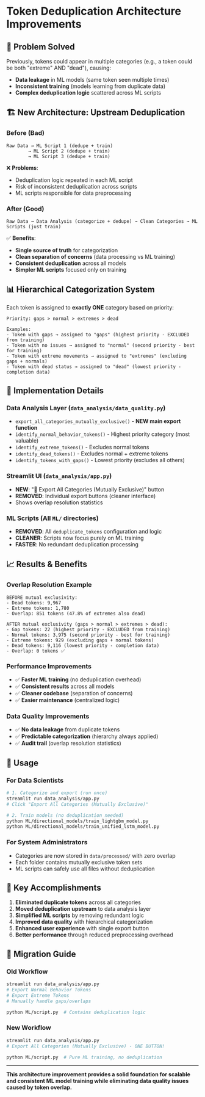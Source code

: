 # Token Deduplication Architecture Improvements

## 🎯 **Problem Solved**

Previously, tokens could appear in multiple categories (e.g., a token could be both "extreme" AND "dead"), causing:
- **Data leakage** in ML models (same token seen multiple times)
- **Inconsistent training** (models learning from duplicate data)
- **Complex deduplication logic** scattered across ML scripts

## 🏗️ **New Architecture: Upstream Deduplication**

### **Before (Bad)**
```
Raw Data → ML Script 1 (dedupe + train)
        → ML Script 2 (dedupe + train)  
        → ML Script 3 (dedupe + train)
```
❌ **Problems**: 
- Deduplication logic repeated in each ML script
- Risk of inconsistent deduplication across scripts
- ML scripts responsible for data preprocessing

### **After (Good)**
```
Raw Data → Data Analysis (categorize + dedupe) → Clean Categories → ML Scripts (just train)
```
✅ **Benefits**:
- **Single source of truth** for categorization
- **Clean separation of concerns** (data processing vs ML training)
- **Consistent deduplication** across all models
- **Simpler ML scripts** focused only on training

## 📊 **Hierarchical Categorization System**

Each token is assigned to **exactly ONE** category based on priority:

```
Priority: gaps > normal > extremes > dead

Examples:
- Token with gaps → assigned to "gaps" (highest priority - EXCLUDED from training)
- Token with no issues → assigned to "normal" (second priority - best for training)
- Token with extreme movements → assigned to "extremes" (excluding gaps + normals)
- Token with dead status → assigned to "dead" (lowest priority - completion data)
```

## 🔧 **Implementation Details**

### **Data Analysis Layer** (`data_analysis/data_quality.py`)
- `export_all_categories_mutually_exclusive()` - **NEW main export function**
- `identify_normal_behavior_tokens()` - Highest priority category (most valuable)
- `identify_extreme_tokens()` - Excludes normal tokens
- `identify_dead_tokens()` - Excludes normal + extreme tokens
- `identify_tokens_with_gaps()` - Lowest priority (excludes all others)

### **Streamlit UI** (`data_analysis/app.py`)
- **NEW**: "🔄 Export All Categories (Mutually Exclusive)" button
- **REMOVED**: Individual export buttons (cleaner interface)
- Shows overlap resolution statistics

### **ML Scripts** (All `ML/` directories)
- **REMOVED**: All `deduplicate_tokens` configuration and logic
- **CLEANER**: Scripts now focus purely on ML training
- **FASTER**: No redundant deduplication processing

## 📈 **Results & Benefits**

### **Overlap Resolution Example**
```
BEFORE mutual exclusivity:
- Dead tokens: 9,967
- Extreme tokens: 1,780  
- Overlap: 851 tokens (47.8% of extremes also dead)

AFTER mutual exclusivity (gaps > normal > extremes > dead):
- Gap tokens: 22 (highest priority - EXCLUDED from training)
- Normal tokens: 3,975 (second priority - best for training)
- Extreme tokens: 929 (excluding gaps + normal tokens)
- Dead tokens: 9,116 (lowest priority - completion data)
- Overlap: 0 tokens ✅
```

### **Performance Improvements**
- ✅ **Faster ML training** (no deduplication overhead)
- ✅ **Consistent results** across all models
- ✅ **Cleaner codebase** (separation of concerns)
- ✅ **Easier maintenance** (centralized logic)

### **Data Quality Improvements**
- ✅ **No data leakage** from duplicate tokens
- ✅ **Predictable categorization** (hierarchy always applied)
- ✅ **Audit trail** (overlap resolution statistics)

## 🚀 **Usage**

### **For Data Scientists**
```bash
# 1. Categorize and export (run once)
streamlit run data_analysis/app.py
# Click "Export All Categories (Mutually Exclusive)"

# 2. Train models (no deduplication needed)
python ML/directional_models/train_lightgbm_model.py
python ML/directional_models/train_unified_lstm_model.py
```

### **For System Administrators**
- Categories are now stored in `data/processed/` with zero overlap
- Each folder contains mutually exclusive token sets
- ML scripts can safely use all files without deduplication

## 🎉 **Key Accomplishments**

1. **Eliminated duplicate tokens** across all categories
2. **Moved deduplication upstream** to data analysis layer  
3. **Simplified ML scripts** by removing redundant logic
4. **Improved data quality** with hierarchical categorization
5. **Enhanced user experience** with single export button
6. **Better performance** through reduced preprocessing overhead

## 🔄 **Migration Guide**

### **Old Workflow**
```bash
streamlit run data_analysis/app.py
# Export Normal Behavior Tokens
# Export Extreme Tokens  
# Manually handle gaps/overlaps

python ML/script.py  # Contains deduplication logic
```

### **New Workflow**  
```bash
streamlit run data_analysis/app.py
# Export All Categories (Mutually Exclusive) - ONE BUTTON!

python ML/script.py  # Pure ML training, no deduplication
```

---

**This architecture improvement provides a solid foundation for scalable and consistent ML model training while eliminating data quality issues caused by token overlap.** 